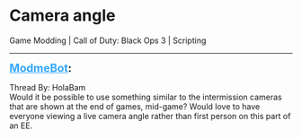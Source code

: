 # Camera angle
Game Modding | Call of Duty: Black Ops 3 | Scripting

---
<strong style="font-size: 1.4em;"><span style="text-decoration: underline;text-decoration-color: #34a7f9;"><span style="color:#34a7f9;">ModmeBot</span></span>:</strong>

<p>Thread By: HolaBam<br />Would it be possible to use something similar to the intermission cameras that are shown at the end of games, mid-game? Would love to have everyone viewing a live camera angle rather than first person on this part of an EE.</p>
